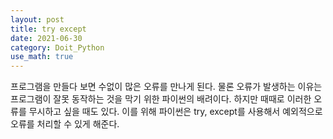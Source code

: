 ```yaml
---
layout: post
title: try except
date: 2021-06-30
category: Doit_Python
use_math: true
---
```


프로그램을 만들다 보면 수없이 많은 오류를 만나게 된다. 물론 오류가 발생하는 이유는 프로그램이 잘못 동작하는 것을 막기 위한 파이썬의 배려이다. 하지만 때때로 이러한 오류를 무시하고 싶을 때도 있다. 이를 위해 파이썬은 try, except를 사용해서 예외적으로 오류를 처리할 수 있게 해준다.
